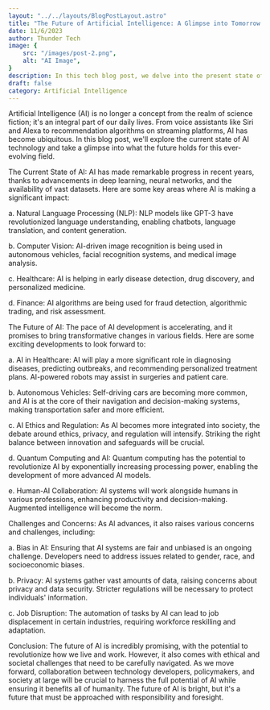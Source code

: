 ```yaml
---
layout: "../../layouts/BlogPostLayout.astro"
title: "The Future of Artificial Intelligence: A Glimpse into Tomorrow's Technology"
date: 11/6/2023
author: Thunder Tech
image: {
    src: "/images/post-2.png",
    alt: "AI Image",
}
description: In this tech blog post, we delve into the present state of Artificial Intelligence (AI) and explore the exciting possibilities on the horizon. Discover how AI is reshaping healthcare, transportation, and more, while also uncovering the challenges and ethical considerations that accompany this rapidly evolving field. Join us on a journey into the world of AI and its transformative potential for our future.
draft: false
category: Artificial Intelligence
---
```


Artificial Intelligence (AI) is no longer a concept from the realm of science fiction; it's an integral part of our daily lives. From voice assistants like Siri and Alexa to recommendation algorithms on streaming platforms, AI has become ubiquitous. In this blog post, we'll explore the current state of AI technology and take a glimpse into what the future holds for this ever-evolving field.

The Current State of AI:
AI has made remarkable progress in recent years, thanks to advancements in deep learning, neural networks, and the availability of vast datasets. Here are some key areas where AI is making a significant impact:

a. Natural Language Processing (NLP): NLP models like GPT-3 have revolutionized language understanding, enabling chatbots, language translation, and content generation.

b. Computer Vision: AI-driven image recognition is being used in autonomous vehicles, facial recognition systems, and medical image analysis.

c. Healthcare: AI is helping in early disease detection, drug discovery, and personalized medicine.

d. Finance: AI algorithms are being used for fraud detection, algorithmic trading, and risk assessment.

The Future of AI:
The pace of AI development is accelerating, and it promises to bring transformative changes in various fields. Here are some exciting developments to look forward to:

a. AI in Healthcare: AI will play a more significant role in diagnosing diseases, predicting outbreaks, and recommending personalized treatment plans. AI-powered robots may assist in surgeries and patient care.

b. Autonomous Vehicles: Self-driving cars are becoming more common, and AI is at the core of their navigation and decision-making systems, making transportation safer and more efficient.

c. AI Ethics and Regulation: As AI becomes more integrated into society, the debate around ethics, privacy, and regulation will intensify. Striking the right balance between innovation and safeguards will be crucial.

d. Quantum Computing and AI: Quantum computing has the potential to revolutionize AI by exponentially increasing processing power, enabling the development of more advanced AI models.

e. Human-AI Collaboration: AI systems will work alongside humans in various professions, enhancing productivity and decision-making. Augmented intelligence will become the norm.

Challenges and Concerns:
As AI advances, it also raises various concerns and challenges, including:

a. Bias in AI: Ensuring that AI systems are fair and unbiased is an ongoing challenge. Developers need to address issues related to gender, race, and socioeconomic biases.

b. Privacy: AI systems gather vast amounts of data, raising concerns about privacy and data security. Stricter regulations will be necessary to protect individuals' information.

c. Job Disruption: The automation of tasks by AI can lead to job displacement in certain industries, requiring workforce reskilling and adaptation.

Conclusion:
The future of AI is incredibly promising, with the potential to revolutionize how we live and work. However, it also comes with ethical and societal challenges that need to be carefully navigated. As we move forward, collaboration between technology developers, policymakers, and society at large will be crucial to harness the full potential of AI while ensuring it benefits all of humanity. The future of AI is bright, but it's a future that must be approached with responsibility and foresight.
